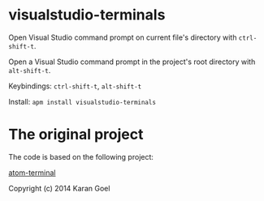 # visualstudio-terminals

Open Visual Studio command prompt on current file's directory with `ctrl-shift-t`.

Open a Visual Studio command prompt in the project's root directory with `alt-shift-t`.

Keybindings: `ctrl-shift-t`, `alt-shift-t`

Install: `apm install visualstudio-terminals`

# The original project

The code is based on the following project:

[atom-terminal](https://github.com/karan/atom-terminal)

Copyright (c) 2014 Karan Goel
